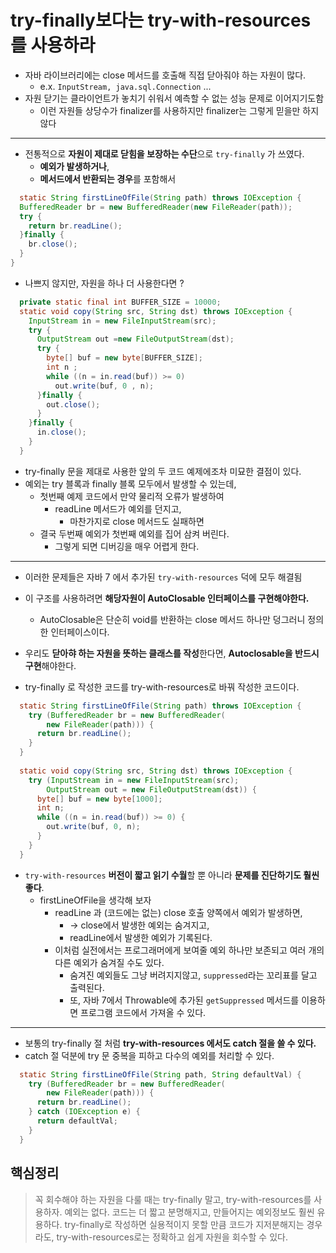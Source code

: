# try-finally보다는 try-with-resources를 사용하라

- 자바 라이브러리에는 close 메서드를 호출해 직접 닫아줘야 하는 자원이 많다.
  - e.x. `InputStream, java.sql.Connection` ...
- 자원 닫기는 클라이언트가 놓치기 쉬워서 예측할 수 없는 성능 문제로 이어지기도함
  - 이런 자원들 상당수가 finalizer를 사용하지만 finalizer는 그렇게 믿을만 하지 않다

---

- 전통적으로 **자원이 제대로 닫힘을 보장하는 수단**으로 `try-finally` 가 쓰였다.
  - **예외가 발생하거나**, 
  - **메서드에서 반환되는 경우**를 포함해서

```java
  static String firstLineOfFile(String path) throws IOException {
  BufferedReader br = new BufferedReader(new FileReader(path));
  try {
    return br.readLine();
  }finally {
    br.close();
  }
}
```
- 나쁘지 않지만, 자원을 하나 더 사용한다면 ? 
```java
  private static final int BUFFER_SIZE = 10000;
  static void copy(String src, String dst) throws IOException {
    InputStream in = new FileInputStream(src);
    try {
      OutputStream out =new FileOutputStream(dst);
      try {
        byte[] buf = new byte[BUFFER_SIZE];
        int n ;
        while ((n = in.read(buf)) >= 0) 
          out.write(buf, 0 , n);
      }finally {
        out.close();
      }
    }finally {
      in.close();
    }
  }
```
- try-finally 문을 제대로 사용한 앞의 두 코드 예제에조차 미묘한 결점이 있다.
- 예외는 try 블록과 finally 블록 모두에서 발생할 수 있는데,
  - 첫번째 예제 코드에서 만약 물리적 오류가 발생하여
    - readLine 메서드가 예외를 던지고,
      - 마찬가지로 close 메서드도 실패하면
  - 결국 두번째 예외가 첫번째 예외를 집어 삼켜 버린다.
    - 그렇게 되면 디버깅을 매우 어렵게 한다.


---


- 이러한 문제들은 자바 7 에서 추가된 `try-with-resources` 덕에 모두 해결됨 
- 이 구조를 사용하려면 **해당자원이 AutoClosable 인터페이스를 구현해야한다.**
  - AutoClosable은 단순히 void를 반환하는 close 메서드 하나만 덩그러니 정의한 인터페이스이다.
- 우리도 **닫아햐 하는 자원을 뜻하는 클래스를 작성**한다면, **Autoclosable을 반드시 구현**해야한다.

- try-finally 로 작성한 코드를 try-with-resources로 바꿔 작성한 코드이다.
```java
  static String firstLineOfFile(String path) throws IOException {
    try (BufferedReader br = new BufferedReader(
        new FileReader(path))) {
      return br.readLine();
    }
  }
  
  static void copy(String src, String dst) throws IOException {
    try (InputStream in = new FileInputStream(src);
        OutputStream out = new FileOutputStream(dst)) {
      byte[] buf = new byte[1000];
      int n;
      while ((n = in.read(buf)) >= 0) {
        out.write(buf, 0, n);
      }
    }
  }
```

- `try-with-resources` **버전이 짧고 읽기 수월**할 뿐 아니라 **문제를 진단하기도 훨씬 좋다**.
  - firstLineOfFile을 생각해 보자
    - readLine 과 (코드에는 없는) close 호출 양쪽에서 예외가 발생하면,
      - -> close에서 발생한 예외는 숨겨지고,
      - readLine에서 발생한 예외가 기록된다.
    - 이처럼 실전에서는 프로그래머에게 보여줄 예외 하나만 보존되고 여러 개의 다른 예외가 숨겨질 수도 있다.
      - 숨겨진 예외들도 그냥 버려지지않고, `suppressed`라는 꼬리표를 달고 출력된다.
      - 또, 자바 7에서 Throwable에 추가된 `getSuppressed` 메서드를 이용하면 프로그램 코드에서 가져올 수 있다.

---


- 보통의 try-finally 절 처럼 **try-with-resources 에서도 catch 절을 쓸 수 있다.**
- catch 절 덕분에 try 문 중복을 피하고 다수의 예외를 처리할 수 있다.

```java
  static String firstLineOfFile(String path, String defaultVal) {
    try (BufferedReader br = new BufferedReader(
        new FileReader(path))) {
      return br.readLine();
    } catch (IOException e) {
      return defaultVal;
    }
  }
```
## 핵심정리
> 꼭 회수해야 하는 자원을 다룰 때는 try-finally 말고, try-with-resources를 사용하자.
> 예외는 없다. 코드는 더 짧고 분명해지고, 만들어지는 예외정보도 훨씬 유용하다.
> try-finally로 작성하면 실용적이지 못할 만큼 코드가 지저분해지는 경우라도, 
> try-with-resources로는 정확하고 쉽게 자원을 회수할 수 있다.
